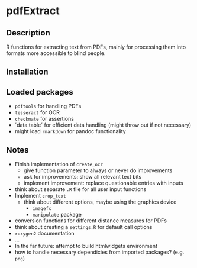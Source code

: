 # pdfExtract
## Description
R functions for extracting text from PDFs, mainly for processing them into formats more accessible to blind people.

## Installation


## Loaded packages
- `pdftools` for handling PDFs
- `tesseract` for OCR
- `checkmate` for assertions
- ´data.table´ for efficient data handling (might throw out if not necessary)
- might load `rmarkdown` for pandoc functionality


## Notes
- Finish implementation of `create_ocr`
  - give function parameter to always or never do improvements
  - ask for improvements: show all relevant text bits
  - implement improvement: replace questionable entries with inputs
- think about separate `.R` file for all user input functions
- Implement `crop_text`
  - think about different options, maybe using the graphics device
    - `imagefx`
    - `manipulate` package
- conversion functions for different distance measures for PDFs
- think about creating a `settings.R` for default call options
- `roxygen2` documentation
- ...
- In the far future: attempt to build htmlwidgets environment
- how to handle necessary dependicies from imported packages? (e.g. `png`)
